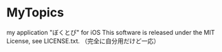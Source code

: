 MyTopics
========

my application "ぼくとぴ" for iOS
This software is released under the MIT License, see LICENSE.txt.
（完全に自分用だけど一応）
